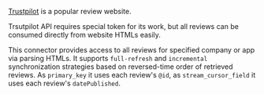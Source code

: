 [Trustpilot](https://www.trustpilot.com/) is a popular review website.

Trsutpilot API requires special token for its work, but all reviews can be consumed directly from website HTMLs easily.

This connector provides access to all reviews for specified company or app via parsing HTMLs.
It supports `full-refresh` and `incremental` synchronization strategies based on reversed-time order of retrieved reviews.
As `primary_key` it uses each review's `@id`, as `stream_cursor_field` it uses each review's `datePublished`.